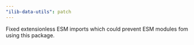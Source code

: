 ```yaml
---
"ilib-data-utils": patch
---
```


Fixed extensionless ESM imports which could prevent ESM modules fom using this package.
